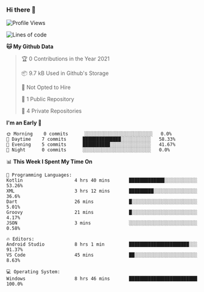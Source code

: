 ### Hi there 👋

<!--
**utkugedik/utkugedik** is a ✨ _special_ ✨ repository because its `README.md` (this file) appears on your GitHub profile.

Here are some ideas to get you started:

- 🔭 I’m currently working on ...
- 🌱 I’m currently learning ...
- 👯 I’m looking to collaborate on ...
- 🤔 I’m looking for help with ...
- 💬 Ask me about ...
- 📫 How to reach me: ...
- 😄 Pronouns: ...
- ⚡ Fun fact: ...
-->

<!--START_SECTION:waka-->
![Profile Views](http://img.shields.io/badge/Profile%20Views-5-blue)

![Lines of code](https://img.shields.io/badge/From%20Hello%20World%20I%27ve%20Written-6775%20lines%20of%20code-blue)

**🐱 My Github Data** 

> 🏆 0 Contributions in the Year 2021
 > 
> 📦 9.7 kB Used in Github's Storage 
 > 
> 🚫 Not Opted to Hire
 > 
> 📜 1 Public Repository 
 > 
> 🔑 4 Private Repositories  
 > 
**I'm an Early 🐤** 

```text
🌞 Morning    0 commits      ░░░░░░░░░░░░░░░░░░░░░░░░░   0.0% 
🌆 Daytime    7 commits      ██████████████░░░░░░░░░░░   58.33% 
🌃 Evening    5 commits      ██████████░░░░░░░░░░░░░░░   41.67% 
🌙 Night      0 commits      ░░░░░░░░░░░░░░░░░░░░░░░░░   0.0%

```


📊 **This Week I Spent My Time On** 

```text
💬 Programming Languages: 
Kotlin                   4 hrs 40 mins       █████████████░░░░░░░░░░░░   53.26% 
XML                      3 hrs 12 mins       █████████░░░░░░░░░░░░░░░░   36.6% 
Dart                     26 mins             █░░░░░░░░░░░░░░░░░░░░░░░░   5.01% 
Groovy                   21 mins             █░░░░░░░░░░░░░░░░░░░░░░░░   4.17% 
JSON                     3 mins              ░░░░░░░░░░░░░░░░░░░░░░░░░   0.58%

🔥 Editors: 
Android Studio           8 hrs 1 min         ██████████████████████░░░   91.37% 
VS Code                  45 mins             ██░░░░░░░░░░░░░░░░░░░░░░░   8.63%

💻 Operating System: 
Windows                  8 hrs 46 mins       █████████████████████████   100.0%

```


<!--END_SECTION:waka-->
